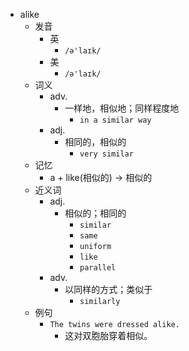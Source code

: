 - alike
  - 发音
    - 英
      - `/ə'laɪk/`
    - 美
      - `/ə'laɪk/`
  - 词义
    - adv.
      - 一样地，相似地；同样程度地
        - `in a similar way`
    - adj.
      - 相同的，相似的
        - `very similar`
  - 记忆
    - a + like(相似的) → 相似的
  - 近义词
    - adj.
      - 相似的；相同的
        - `similar`
        - `same`
        - `uniform`
        - `like`
        - `parallel`
    - adv.
      - 以同样的方式；类似于
        - `similarly`
  - 例句
    - `The twins were dressed alike.`
      - 这对双胞胎穿着相似。

